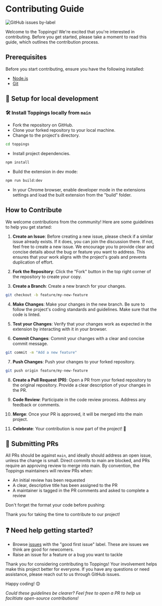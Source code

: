 # Contributing Guide

![GitHub issues by-label](https://img.shields.io/github/issues/enrich-platforms/toppings/good%20first%20issue?color=fe7c01&link=https%3A%2F%2Fgithub.com%2Fenrich-platforms%2Ftoppings%2Fissues%3Fq%3Dis%253Aopen%2Bis%253Aissue%2Blabel%253A%2522good%2Bfirst%2Bissue%2522)

Welcome to the Toppings! We're excited that you're interested in contributing. Before you get started, please take a moment to read this guide, which outlines the contribution process.

## Prerequisites

Before you start contributing, ensure you have the following installed:

- [Node.js](https://nodejs.org/)
- [Git](https://git-scm.com/)

## 🏡 Setup for local development

### 🛠️ Install Toppings locally from `main`

- Fork the repository on GitHub.
- Clone your forked repository to your local machine.
- Change to the project's directory.

```bash
cd toppings
```

- Install project dependencies.

```bash
npm install
```

- Build the extension in dev mode:

```bash
npm run build:dev
```

- In your Chrome browser, enable developer mode in the extensions settings and load the built extension from the "build" folder.

## How to Contribute

We welcome contributions from the community! Here are some guidelines to help you get started:

1. **Create an Issue**: Before creating a new issue, please check if a similar issue already exists. If it does, you can join the discussion there. If not, feel free to create a new issue. We encourage you to provide clear and concise details about the bug or feature you want to address. This ensures that your work aligns with the project's goals and prevents duplication of effort.

2. **Fork the Repository**: Click the "Fork" button in the top right corner of the repository to create your copy.

3. **Create a Branch**: Create a new branch for your changes.

```bash
git checkout -b feature/my-new-feature
```

4. **Make Changes**: Make your changes in the new branch. Be sure to follow the project's coding standards and guidelines. Make sure that the code is linted.

5. **Test your Changes**: Verify that your changes work as expected in the extension by interacting with it in your browser.

6. **Commit Changes**: Commit your changes with a clear and concise commit message.

```bash
git commit -m "Add a new feature"
```

7. **Push Changes**: Push your changes to your forked repository.

```bash
git push origin feature/my-new-feature
```

8. **Create a Pull Request (PR)**: Open a PR from your forked repository to the original repository. Provide a clear description of your changes in the PR.

9. **Code Review**: Participate in the code review process. Address any feedback or comments.

10. **Merge**: Once your PR is approved, it will be merged into the main project.

11. **Celebrate**: Your contribution is now part of the project! 🎉

## 📮 Submitting PRs

All PRs should be against `main`, and ideally should address an open issue, unless the change is small. Direct commits to main are blocked, and PRs require an approving review to merge into main. By convention, the Toppings maintainers will review PRs when:

- An initial review has been requested
- A clear, descriptive title has been assigned to the PR
- A maintainer is tagged in the PR comments and asked to complete a review

Don't forget the format your code before pushing:

Thank you for taking the time to contribute to our project!

## ❓ Need help getting started?

- Browse [issues](https://github.com/enrich-platforms/toppings/issues?q=is%3Aopen+is%3Aissue+label%3A%22good+first+issue%22) with the "good first issue" label. These are issues we think are good for newcomers.
- Raise an issue for a feature or a bug you want to tackle

Thank you for considering contributing to Toppings! Your involvement helps make this project better for everyone. If you have any questions or need assistance, please reach out to us through GitHub issues.

Happy coding! 😊

_Could these guidelines be clearer? Feel free to open a PR to help us faciltiate open-source contributions!_

